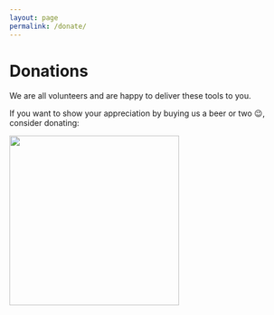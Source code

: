 ```yaml
---
layout: page
permalink: /donate/
---
```

<!-- markdownlint-disable MD033 -->

# Donations

We are all volunteers and are happy to deliver these tools to you.

If you want to show your appreciation by buying us a beer or two 😉,
consider donating:

<a href="https://opencollective.com/atlassianps/donate" target="_blank">
  <img src="https://opencollective.com/atlassianps/donate/button@2x.png?color=blue" width=300 />
</a>

